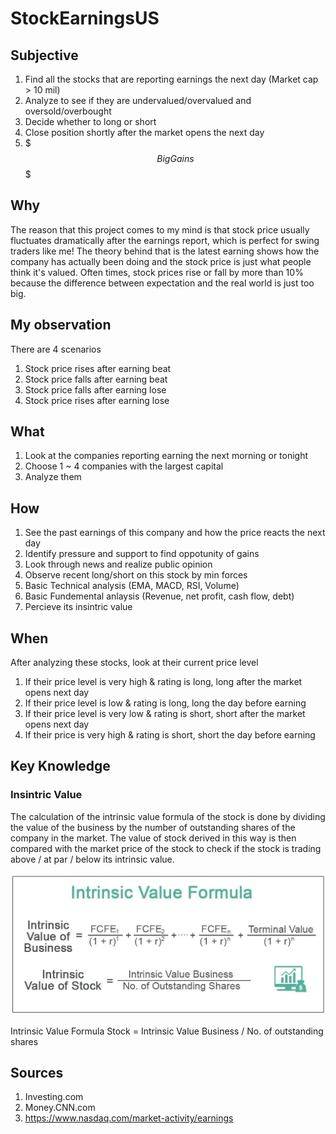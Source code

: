# StockEarningsUS

## Subjective
1. Find all the stocks that are reporting earnings the next day (Market cap > 10 mil)
2. Analyze to see if they are undervalued/overvalued and oversold/overbought
3. Decide whether to long or short
4. Close position shortly after the market opens the next day
5. $$$ Big Gains $$$

## Why
The reason that this project comes to my mind is that stock price usually fluctuates dramatically after the earnings report, which is perfect for swing traders like me! 
The theory behind that is the latest earning shows how the company has actually been doing and the stock price is just what people think it's valued. Often times, stock prices rise or fall by more than 10% because the difference between expectation and the real world is just too big.

## My observation
There are 4 scenarios
1. Stock price rises after earning beat
2. Stock price falls after earning beat
3. Stock price falls after earning lose
4. Stock price rises after earning lose

## What
1. Look at the companies reporting earning the next morning or tonight
2. Choose 1 ~ 4 companies with the largest capital
3. Analyze them

## How
1. See the past earnings of this company and how the price reacts the next day
2. Identify pressure and support to find oppotunity of gains
3. Look through news and realize public opinion
4. Observe recent long/short on this stock by min forces
5. Basic Technical analysis (EMA, MACD, RSI, Volume)
6. Basic Fundemental anlaysis (Revenue, net profit, cash flow, debt)
7. Percieve its insintric value

## When
After analyzing these stocks, look at their current price level
1. If their price level is very high & rating is long, long after the market opens next day
2. If their price level is low & rating is long, long the day before earning
3. If their price level is very low & rating is short, short after the market opens next day
4. If their price is very high & rating is short, short the day before earning


## Key Knowledge
### Insintric Value
The calculation of the intrinsic value formula of the stock is done by dividing the value of the business by the number of outstanding shares of the company
in the market. The value of stock derived in this way is then compared with the market price
of the stock to check if the stock is trading above / at par / below its intrinsic value.

![GitHub Logo](/images/Intrinsic-Value-Formula.jpg.jfif)

Intrinsic Value Formula Stock  = Intrinsic Value Business / No. of outstanding shares

## Sources
1. Investing.com
2. Money.CNN.com
3. https://www.nasdaq.com/market-activity/earnings
